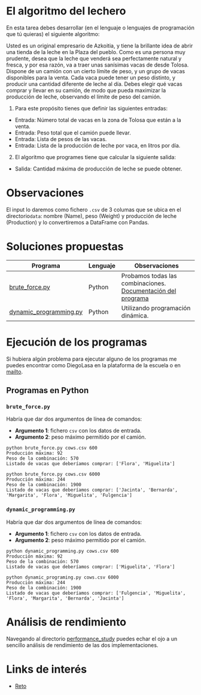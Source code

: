 # El algoritmo del lechero	

En esta tarea debes desarrollar (en el lenguaje o lenguajes de programación que tú quieras) el siguiente
algoritmo:

Usted es un original empresario de Azkoitia, y tiene la brillante idea de abrir una tienda de la leche en la
Plaza del pueblo. Como es una persona muy prudente, desea que la leche que venderá sea
perfectamente natural y fresca, y por esa razón, va a traer unas sanísimas vacas de desde Tolosa.
Dispone de un camión con un cierto límite de peso, y un grupo de vacas disponibles para la venta. Cada
vaca puede tener un peso distinto, y producir una cantidad diferente de leche al día.
Debes elegir qué vacas comprar y llevar en su camión, de modo que pueda maximizar la producción de
leche, observando el límite de peso del camión.

1. Para este propósito tienes que definir las siguientes entradas:

* Entrada: Número total de vacas en la zona de Tolosa que están a la venta.
* Entrada: Peso total que el camión puede llevar.
* Entrada: Lista de pesos de las vacas.
* Entrada: Lista de la producción de leche por vaca, en litros por día.

2. El algoritmo que programes tiene que calcular la siguiente salida:

* Salida: Cantidad máxima de producción de leche se puede obtener.

# Observaciones

El input lo daremos como fichero ``.csv`` de 3 columas que se ubica en el directorio``data``: nombre (Name), peso (Weight) y producción de leche (Production) y lo convertiremos a DataFrame con Pandas.

# Soluciones propuestas

| Programa                 | Lenguaje | Observaciones                                                                      |
|--------------------------|----------|------------------------------------------------------------------------------------|
| [brute_force.py](https://github.com/ethoreum/theegg_ai/blob/master/tarea_22/brute_force/brute_force.py)           | Python   | Probamos todas las combinaciones. [Documentación del programa](https://github.com/ethoreum/theegg_ai/blob/master/tarea_22/brute_force/brute_force.ipynb)                                                  |
| [dynamic_programming.py](https://github.com/ethoreum/theegg_ai/blob/master/tarea_22/dynamic_programming/dynamic_programming.py)   | Python   | Utilizando programación dinámica.                                                  |

# Ejecución de los programas

Si hubiera algún problema para ejecutar alguno de los programas me puedes encontrar como DiegoLasa en la plataforma de la escuela o en [mailto](mailto:dilasgoi@protonmail.com).

## Programas en Python

### ``brute_force.py``

Habría que dar dos argumentos de línea de comandos:

* **Argumento 1**: fichero ``csv`` con los datos de entrada.
* **Argumento 2**: peso máximo permitido por el camión.

```
python brute_force.py cows.csv 600
Producción máxima: 92
Peso de la combinación: 570
Listado de vacas que deberíamos comprar: ['Flora', 'Miguelita']
```

```
python brute_force.py cows.csv 6000
Producción máxima: 244
Peso de la combinación: 1900
Listado de vacas que deberíamos comprar: ['Jacinta', 'Bernarda', 'Margarita', 'Flora', 'Miguelita', 'Fulgencia']
```

### ``dynamic_programming.py``

Habría que dar dos argumentos de línea de comandos:

* **Argumento 1**: fichero ``csv`` con los datos de entrada.
* **Argumento 2**: peso máximo permitido por el camión.

```
python dynamic_programming.py cows.csv 600
Producción máxima: 92
Peso de la combinación: 570
Listado de vacas que deberíamos comprar: ['Miguelita', 'Flora']
```

```
python dynamic_programing.py cows.csv 6000
Producción máxima: 244
Peso de la combinación: 1900
Listado de vacas que deberíamos comprar: ['Fulgencia', 'Miguelita', 'Flora', 'Margarita', 'Bernarda', 'Jacinta']
```

# Análisis de rendimiento

Navegando al directorio [performance_study](https://gitlab.com/dilasgoi/theegg_ai/-/tree/master/tarea_22/performance_study) puedes echar el ojo a un sencillo análisis de rendimiento de las dos implementaciones.

# Links de interés

* [Reto](http://www.nachocabanes.com/retos/reto.php?n=07)
